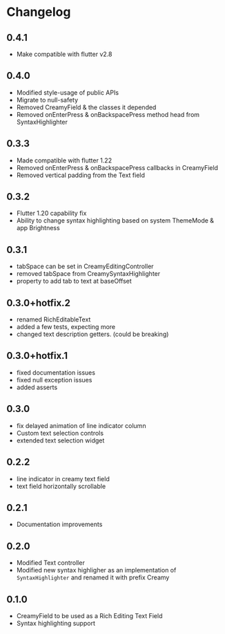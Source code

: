# Changelog

## 0.4.1

- Make compatible with flutter v2.8

## 0.4.0

- Modified style-usage of public APIs
- Migrate to null-safety
- Removed CreamyField & the classes it depended
- Removed onEnterPress & onBackspacePress method head from SyntaxHighlighter

## 0.3.3

- Made compatible with flutter 1.22
- Removed onEnterPress & onBackspacePress callbacks in CreamyField
- Removed vertical padding from the Text field

## 0.3.2

- Flutter 1.20 capability fix
- Ability to change syntax highlighting based on system ThemeMode & app Brightness

## 0.3.1

- tabSpace can be set in CreamyEditingController
- removed tabSpace from CreamySyntaxHighlighter
- property to add tab to text at baseOffset

## 0.3.0+hotfix.2

- renamed RichEditableText
- added a few tests, expecting more
- changed text description getters. (could be breaking)

## 0.3.0+hotfix.1

- fixed documentation issues
- fixed null exception issues
- added asserts

## 0.3.0

- fix delayed animation of line indicator column
- Custom text selection controls
- extended text selection widget

## 0.2.2

- line indicator in creamy text field
- text field horizontally scrollable

## 0.2.1

- Documentation improvements

## 0.2.0

- Modified Text controller
- Modified new syntax highligher as an implementation of `SyntaxHighlighter` and renamed it with prefix Creamy

## 0.1.0

- CreamyField to be used as a Rich Editing Text Field
- Syntax highlighting support
